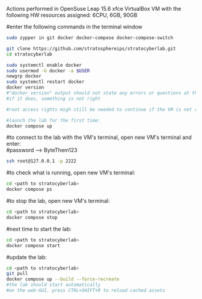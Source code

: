 Actions performed in OpenSuse Leap 15.6 xfce VirtualBox VM with the following HW resources assigned: 6CPU, 6GB, 90GB

#enter the following commands in the terminal window
```bash
sudo zypper in git docker docker-compose docker-compose-switch

git clone https://github.com/stratosphereips/stratocyberlab.git
cd stratocyberlab

sudo systemctl enable docker
sudo usermod -G docker -a $USER
newgrp docker
sudo systemctl restart docker
docker version
#"docker version" output should not state any errors or questions at this point,
#if it does, something is not right

#root access rights migh still be needed to continue if the VM is not restarted or user hasn't loged out

#launch the lab for the first time:
docker compose up
```

#to connect to the lab with the VM's terminal, open new VM's terminal and enter:  
#password --> ByteThem123
```bash
ssh root@127.0.0.1 -p 2222
```
#to check what is running, open new VM's terminal:
```bash
cd <path to stratocyberlab>
docker compose ps
```

#to stop the lab, open new VM's terminal:
```bash
cd <path to stratocyberlab>
docker compose stop
```

#next time to start the lab:
```bash
cd <path to stratocyberlab>
docker compose start
```

#update the lab:
```bash
cd <path to stratocyberlab>
git pull
docker compose up --build --force-recreate
#the lab should start automatically
#on the web-GUI, press CTRL+SHIFT+R to reload cached assets
```
